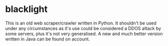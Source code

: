 # blacklight
This is an old web scraper/crawler written in Python. It shouldn't be used under any circumstances as it's use could be considered a DDOS attack by some servers, plus it's not very generalised. A new and much better version written in Java can be found on account.
